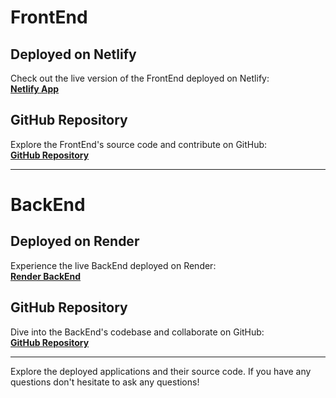 # FrontEnd

## Deployed on Netlify
Check out the live version of the FrontEnd deployed on Netlify:  
[**Netlify App**](https://64e47f68ff62c6000898572c--jade-cuchufli-c759ae.netlify.app/)

## GitHub Repository
Explore the FrontEnd's source code and contribute on GitHub:  
[**GitHub Repository**](https://github.com/antunishdPursuit/events_attending)

---

# BackEnd

## Deployed on Render
Experience the live BackEnd deployed on Render:  
[**Render BackEnd**](https://eventsbackend.onrender.com/)

## GitHub Repository
Dive into the BackEnd's codebase and collaborate on GitHub:  
[**GitHub Repository**](https://github.com/antunishdPursuit/EventsBackEnd)

---

Explore the deployed applications and their source code. If you have any questions don't hesitate to ask any questions!
